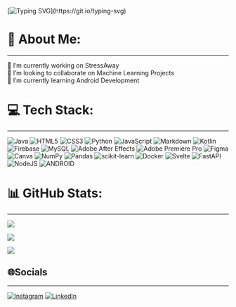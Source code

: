 [![Typing SVG](https://readme-typing-svg.demolab.com?font=Poppins&duration=3000&pause=1000&color=6CC644&center=true&vCenter=true&width=435&lines=Welcome+Buddy;Rion+Dsilva+Here+!!!;Hope+you+will+takeaway+something+...)](https://git.io/typing-svg)

# 💫 About Me:
---
🔭 I’m currently working on StressAway<br>👯 I’m looking to collaborate on Machine Learning Projects<br>🌱 I’m currently learning Android Development<br>


# 💻 Tech Stack:
---
![Java](https://img.shields.io/badge/java-%23ED8B00.svg?style=flat&logo=java&logoColor=white) ![HTML5](https://img.shields.io/badge/html5-%23E34F26.svg?style=flat&logo=html5&logoColor=white) ![CSS3](https://img.shields.io/badge/css3-%231572B6.svg?style=flat&logo=css3&logoColor=white) ![Python](https://img.shields.io/badge/python-3670A0?style=flat&logo=python&logoColor=ffdd54) ![JavaScript](https://img.shields.io/badge/javascript-%23323330.svg?style=flat&logo=javascript&logoColor=%23F7DF1E) ![Markdown](https://img.shields.io/badge/markdown-%23000000.svg?style=flat&logo=markdown&logoColor=white) ![Kotlin](https://img.shields.io/badge/kotlin-%230095D5.svg?style=flat&logo=kotlin&logoColor=white) ![Firebase](https://img.shields.io/badge/firebase-%23039BE5.svg?style=flat&logo=firebase) ![MySQL](https://img.shields.io/badge/mysql-%2300f.svg?style=flat&logo=mysql&logoColor=white) ![Adobe After Effects](https://img.shields.io/badge/Adobe%20After%20Effects-9999FF.svg?style=flat&logo=Adobe%20After%20Effects&logoColor=white) ![Adobe Premiere Pro](https://img.shields.io/badge/Adobe%20Premiere%20Pro-9999FF.svg?style=flat&logo=Adobe%20Premiere%20Pro&logoColor=white) 	![Figma](https://img.shields.io/badge/figma-%23F24E1E.svg?style=flat&logo=figma&logoColor=white) ![Canva](https://img.shields.io/badge/Canva-%2300C4CC.svg?style=flat&logo=Canva&logoColor=white) ![NumPy](https://img.shields.io/badge/numpy-%23013243.svg?style=flat&logo=numpy&logoColor=white) ![Pandas](https://img.shields.io/badge/pandas-%23150458.svg?style=flat&logo=pandas&logoColor=white) ![scikit-learn](https://img.shields.io/badge/scikit--learn-%23F7931E.svg?style=flat&logo=scikit-learn&logoColor=white) ![Docker](https://img.shields.io/badge/docker-%230db7ed.svg?style=flat&logo=docker&logoColor=white) ![Svelte](https://img.shields.io/badge/svelte-%23f1413d.svg?style=flat&logo=svelte&logoColor=white) ![FastAPI](https://img.shields.io/badge/FastAPI-005571?style=flat&logo=fastapi) ![NodeJS](https://img.shields.io/badge/node.js-6DA55F?style=flat&logo=node.js&logoColor=white) ![ANDROID](https://img.shields.io/badge/android-%2320232a.svg?style=flat&logo=android&logoColor=%a4c639)


# 📊 GitHub Stats:
---
![](https://github-readme-stats.vercel.app/api?username=RionDsilvaCS&theme=dark&hide_border=false&include_all_commits=false&count_private=false)


![](https://github-readme-streak-stats.herokuapp.com/?user=RionDsilvaCS&theme=dark&hide_border=false)


![](https://github-readme-stats.vercel.app/api/top-langs/?username=RionDsilvaCS&theme=dark&hide_border=false&include_all_commits=false&count_private=false&layout=compact)


## 🌐Socials
---
[![Instagram](https://img.shields.io/badge/Instagram-%23E4405F.svg?logo=Instagram&logoColor=white)](https://www.instagram.com/rion_dsilva/) [![LinkedIn](https://img.shields.io/badge/LinkedIn-%230077B5.svg?logo=linkedin&logoColor=white)](https://www.linkedin.com/in/rion-dsilva-043464229/) 
